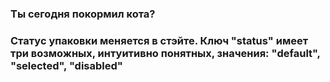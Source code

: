 <h3>Ты сегодня покормил кота?</h3>
<h3>Статус упаковки меняется в стэйте. Ключ "status" имеет три возможных, интуитивно понятных, значения: "default", "selected", "disabled"</h3>
